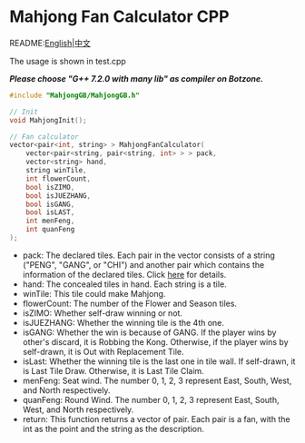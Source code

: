 Mahjong Fan Calculator CPP
=====

README:[English](https://github.com/ailab-pku/Chinese-Standard-Mahjong/blob/master/fan-calculator-usage/Mahjong-GB-CPP/README.md)|[中文](https://github.com/ailab-pku/Chinese-Standard-Mahjong/blob/master/fan-calculator-usage/Mahjong-GB-CPP/README-zh.md)

The usage is shown in test.cpp

***Please choose "G++ 7.2.0 with many lib" as compiler on Botzone.***

```cpp
#include "MahjongGB/MahjongGB.h"

// Init
void MahjongInit();  

// Fan calculator
vector<pair<int, string> > MahjongFanCalculator(
    vector<pair<string, pair<string, int> > > pack,
    vector<string> hand,
    string winTile,
    int flowerCount,
    bool isZIMO,
    bool isJUEZHANG,
    bool isGANG,
    bool isLAST,
    int menFeng,
    int quanFeng
);
```

- pack: The declared tiles. Each pair in the vector consists of a string ("PENG", "GANG", or "CHI") and another pair which contains the information of the declared tiles. Click [here](https://github.com/ailab-pku/Chinese-Standard-Mahjong/blob/master/fan-calculator-usage/ChineseOfficialMahjongHelper/Classes/mahjong-algorithm/README.md) for details.
- hand: The concealed tiles in hand. Each string is a tile.
- winTile: This tile could make Mahjong.
- flowerCount: The number of the Flower and Season tiles.
- isZIMO: Whether self-draw winning or not.
- isJUEZHANG: Whether the winning tile is the 4th one.
- isGANG: Whether the win is because of GANG. If the player wins by other's discard, it is Robbing the Kong. Otherwise, if the player wins by self-drawn, it is Out with Replacement Tile.
- isLast: Whether the winning tile is the last one in tile wall. If self-drawn, it is Last Tile Draw. Otherwise, it is Last Tile Claim.
- menFeng: Seat wind. The number 0, 1, 2, 3 represent East, South, West, and North respectively.
- quanFeng: Round Wind. The number 0, 1, 2, 3 represent East, South, West, and North respectively.
- return: This function returns a vector of pair. Each pair is a fan, with the int as the point and the string as the description.
